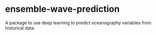 # ensemble-wave-prediction
A package to use deep learning to predict oceanography variables from historical data.
